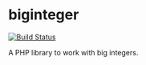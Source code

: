 # biginteger

[![Build Status](https://travis-ci.org/phpmath/biginteger.svg?branch=master)](https://travis-ci.org/phpmath/biginteger)

A PHP library to work with big integers.
